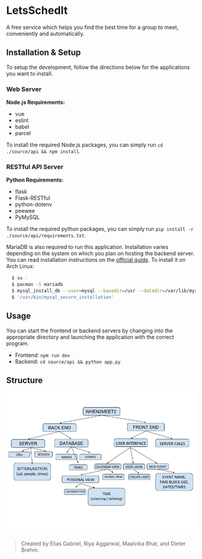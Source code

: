 <this needs to be a reasonably resized logo>

# LetsSchedIt
A free service which helps you find the best time for a group to meet, conveniently and automatically.

## Installation & Setup
To setup the development, follow the directions below for the applications you want to install.

### Web Server
**Node.js Requirements:**
* vue
* eslint
* babel
* parcel

To install the required Node.js packages, you can simply run `cd ./source/api && npm install`.

### RESTful API Server
**Python Requirements:**
* flask
* Flask-RESTful
* python-dotenv
* peewee
* PyMySQL

To install the required python packages, you can simply run `pip install -r ./source/api/requirements.txt`.

MariaDB is also required to run this application. Installation varies depending on the system on which you plan on hosting the backend server. You can read installation instructions on the [official guide](https://downloads.mariadb.org/mariadb/repositories/#mirror=rackspace). To install it on Arch Linux:

```sh
  $ su -
  $ pacman -S mariadb
  $ mysql_install_db --user=mysql --basedir=/usr --datadir=/var/lib/mysql
  $ '/usr/bin/mysql_secure_installation'
```

## Usage
You can start the frontend or backend servers by changing into the appropriate directory and launching the application with the correct program.
* Frontend: `npm run dev`
* Backend: `cd source/api && python app.py`

## Structure
![AR Diagram](documentation/ARDiagram.png)

> Created by Elias Gabriel, Riya Aggarwal, Maalvika Bhat, and Dieter Brehm.
